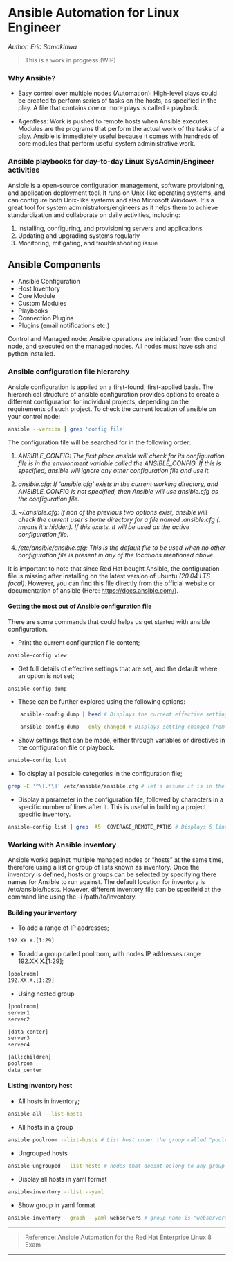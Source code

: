 # Ansible Automation for Linux Engineer
*Author:* *Eric Samakinwa* 

> This is a work in progress (WIP)
 
### Why Ansible?
* Easy control over multiple nodes (Automation): High-level plays could be created to perform series of tasks on the hosts, as specified in the play. A file that contains one or more plays is called a playbook.

* Agentless: Work is pushed to remote hosts when Ansible executes. Modules are the programs that perform the actual work of the tasks of a play. Ansible is immediately useful because it comes with hundreds of core modules that perform useful system administrative work.



### Ansible playbooks for day-to-day Linux SysAdmin/Engineer activities
Ansible is a open-source configuration management, software provisioning, and application deployment tool. It runs on Unix-like operating systems, and can configure both Unix-like systems and also Microsoft Windows. It's a great tool for system administrators/engineers as it helps them to achieve standardization and collaborate on daily activities, including:

1. Installing, configuring, and provisioning servers and applications
2. Updating and upgrading systems regularly
3. Monitoring, mitigating, and troubleshooting issue

## Ansible Components

* Ansible Configuration
* Host Inventory
* Core Module
* Custom Modules
* Playbooks
* Connection Plugins
* Plugins (email notifications etc.)

Control and Managed node: Ansible operations are initiated from the control node, and executed on the managed nodes. All nodes must have ssh and python installed.

### Ansible configuration file hierarchy
Ansible configuration is applied on a first-found, first-applied basis. The hierarchical structure of ansible configuration provides options to create a different configuration for individual projects, depending on the requirements of such project. To check the current location of ansible on your control node: 
```bash
ansible --version | grep 'config file'
```
The configuration file will be searched for in the following order: 

1. *ANSIBLE_CONFIG: The first place ansible will check for its configuration file is in the environment variable called the ANSIBLE_CONFIG. If this is specified, ansible will ignore any other configuration file and use it.*

2. *ansible.cfg: If 'ansible.cfg' exists in the current working directory, and ANSIBLE_CONFIG is not specified, then Ansible will use ansible.cfg as the configuration file.*

3. *~/.ansible.cfg: If non of the previous two options exist, ansible will check the current user's home directory for a file named .ansible.cfg (. means it's hidden). If this exists, it will be used as the active configuration file.*

4. */etc/ansible/ansible.cfg: This is the default file to be used when no other configuration file is present in any of the locations mentioned above.*

It is important to note that since Red Hat bought Ansible, the configuration file is missing after installing on the latest version of ubuntu *(20.04 LTS focal)*. However, you can find this file directly from the official website or documentation of ansible (Here: https://docs.ansible.com/).

#### Getting the most out of Ansible configuration file
There are some commands that could helps us get started with ansible configuration.

* Print the current configuration file content;
```bash
ansible-config view
```
* Get full details of effective settings that are set, and the default where an option is not set; 
```bash
ansible-config dump 
```
   * These can be further explored using the following options:
```bash
    ansible-config dump | head # Displays the current effective setting  
```

```bash
    ansible-config dump --only-changed # Displays setting changed from default
```
* Show settings that can be made, either through variables or directives in the configuration file or playbook.
```bash
ansible-config list
```
* To display all possible categories in the configuration file;
```bash
grep -E '^\[.*\]' /etc/ansible/ansible.cfg # let's assume it is in the default location
```
* Display a parameter in the configuration file, followed by characters in a specific number of lines after it. This is useful in building a project specific inventory.
```bash
ansible-config list | grep -A5  COVERAGE_REMOTE_PATHS # Displays 5 lines after COVERAGE_REMOTE_PATHS in the config file
```

### Working with Ansible inventory
Ansible works against multiple managed nodes or “hosts” at the same time, therefore using a list or group of lists known as inventory. Once the inventory is defined, hosts or groups can be selected by specifying there names for Ansible to run against. The default location for inventory is /etc/ansible/hosts. However, different inventory file can be specifeid at the command line using the -i /path/to/inventory.

#### Building your inventory
* To add a range of IP addresses;
```txt
192.XX.X.[1:29]
```
* To add a group called poolroom, with nodes IP addresses range 192.XX.X.[1:29];
```txt
[poolroom]
192.XX.X.[1:29]
```
* Using nested group
```txt
[poolroom]
server1
server2

[data_center]
server3
server4

[all:children]
poolroom
data_center
```
#### Listing inventory host
* All hosts in inventory;
```bash
ansible all --list-hosts
```
* All hosts in a group
```bash
ansible poolroom --list-hosts # List host under the group called "poolroom"
```
* Ungrouped hosts
```bash
ansible ungrouped --list-hosts # nodes that doesnt belong to any group in the inventory
```
* Display all hosts in yaml format
```bash
ansible-inventory --list --yaml 
```
* Show group in yaml format
```bash
ansible-inventory --graph --yaml webservers # group name is "webservers"
```


---
> Reference: Ansible Automation for the Red Hat Enterprise Linux 8 Exam  
---

